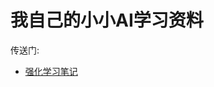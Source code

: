 # 我自己的小小AI学习资料

传送门:

- [强化学习笔记](https://github.com/LovelyLazyCat/ai/blob/master/reinforcement_learning/notes.md)
